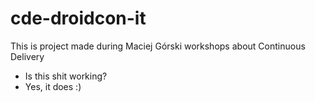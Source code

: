 # cde-droidcon-it
This is project made during Maciej Górski workshops about Continuous Delivery

- Is this shit working?
- Yes, it does :)
